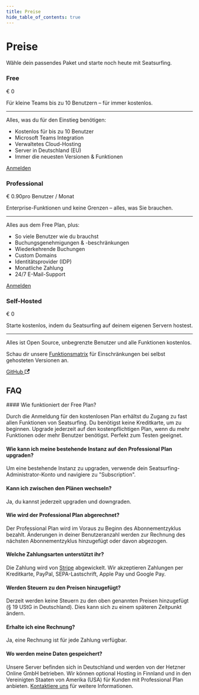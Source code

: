 ```yaml
---
title: Preise
hide_table_of_contents: true
---
```


# Preise

Wähle dein passendes Paket und starte noch heute mit Seatsurfing.

<section class="pricing-models">
    <div class="pricing-model pricing-model-free">
        <h3>Free</h3>
        <p class="pricing-price">€ 0</p>
        <p>Für kleine Teams bis zu 10 Benutzern – für immer kostenlos.</p>
        <hr />
        <p>Alles, was du für den Einstieg benötigen:</p>
        <ul>
            <li>Kostenlos für bis zu 10 Benutzer</li>
            <li>Microsoft Teams Integration</li>
            <li>Verwaltetes Cloud-Hosting</li>
            <li>Server in Deutschland (EU)</li>
            <li>Immer die neuesten Versionen &amp; Funktionen</li>
        </ul>
        <a href="/sign-up" class="button button--primary button--lg">Anmelden</a>
    </div>
    <div class="pricing-model pricing-model-highlight border-gradient-purple">
        <h3>Professional</h3>
        <p class="pricing-price">€ 0.90<span class="pricing-price-suffix">pro Benutzer / Monat</span></p>
        <p>Enterprise-Funktionen und keine Grenzen – alles, was Sie brauchen.</p>
        <hr />
        <p>Alles aus dem Free Plan, plus:</p>
        <ul>
            <li>So viele Benutzer wie du brauchst</li>
            <li>Buchungsgenehmigungen & -beschränkungen</li>
            <li>Wiederkehrende Buchungen</li>
            <li>Custom Domains</li>
            <li>Identitätsprovider (IDP)</li>
            <li>Monatliche Zahlung</li>
            <li>24/7 E-Mail-Support</li>
        </ul>
        <a href="/sign-up?paid" class="button button--primary button--lg button-gradient">Anmelden</a>
    </div>
    <div class="pricing-model pricing-model-oss">
        <h3>Self-Hosted</h3>
        <p class="pricing-price">€ 0</p>
        <p>Starte kostenlos, indem du Seatsurfing auf deinem eigenen Servern hostest.</p>
        <hr />
        <p>Alles ist Open Source, unbegrenzte Benutzer und alle Funktionen kostenlos.</p>
        <p>Schau dir unsere <a href="/features">Funktionsmatrix</a> für Einschränkungen bei selbst gehosteten Versionen an.</p>
        <a href="https://github.com/seatsurfing/seatsurfing" target="_blank" class="button button--secondary button--lg">GitHub <svg width="13.5" height="13.5" aria-hidden="true" viewBox="0 0 24 24" class="iconExternalLink_node_modules-@docusaurus-theme-classic-lib-theme-Icon-ExternalLink-styles-module"><path fill="currentColor" d="M21 13v10h-21v-19h12v2h-10v15h17v-8h2zm3-12h-10.988l4.035 4-6.977 7.07 2.828 2.828 6.977-7.07 4.125 4.172v-11z"></path></svg></a>
    </div>
</section>

## FAQ

<div class="faq">
#### Wie funktioniert der Free Plan?

Durch die Anmeldung für den kostenlosen Plan erhältst du Zugang zu fast allen Funktionen von Seatsurfing. Du benötigst keine Kreditkarte, um zu beginnen. Upgrade jederzeit auf den kostenpflichtigen Plan, wenn du mehr Funktionen oder mehr Benutzer benötigst. Perfekt zum Testen geeignet.

#### Wie kann ich meine bestehende Instanz auf den Professional Plan upgraden?

Um eine bestehende Instanz zu upgraden, verwende dein Seatsurfing-Administrator-Konto und navigiere zu "Subscription".

#### Kann ich zwischen den Plänen wechseln?

Ja, du kannst jederzeit upgraden und downgraden.

#### Wie wird der Professional Plan abgerechnet?

Der Professional Plan wird im Voraus zu Beginn des Abonnementzyklus bezahlt. Änderungen in deiner Benutzeranzahl werden zur Rechnung des nächsten Abonnementzyklus hinzugefügt oder davon abgezogen.

#### Welche Zahlungsarten unterstützt ihr?

Die Zahlung wird von [Stripe](https://stripe.com) abgewickelt. Wir akzeptieren Zahlungen per Kreditkarte, PayPal, SEPA-Lastschrift, Apple Pay und Google Pay.

#### Werden Steuern zu den Preisen hinzugefügt?

Derzeit werden keine Steuern zu den oben genannten Preisen hinzugefügt (§ 19 UStG in Deutschland). Dies kann sich zu einem späteren Zeitpunkt ändern.

#### Erhalte ich eine Rechnung?

Ja, eine Rechnung ist für jede Zahlung verfügbar.

#### Wo werden meine Daten gespeichert?

Unsere Server befinden sich in Deutschland und werden von der Hetzner Online GmbH betrieben. Wir können optional Hosting in Finnland und in den Vereinigten Staaten von Amerika (USA) für Kunden mit Professional Plan anbieten. [Kontaktiere uns](/support/) für weitere Informationen.

</div>
